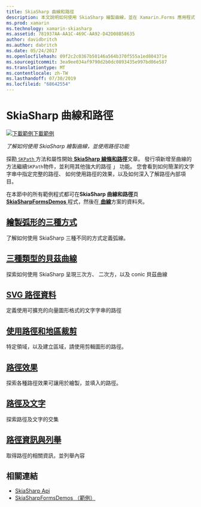 ```yaml
---
title: SkiaSharp 曲線和路徑
description: 本文說明如何使用 SkiaSharp 繪製曲線，並在 Xamarin.Forms 應用程式中使用路徑的功能，並示範此範例程式碼。
ms.prod: xamarin
ms.technology: xamarin-skiasharp
ms.assetid: 781937AA-AA1C-469C-AA92-D42D08B58635
author: davidbritch
ms.author: dabritch
ms.date: 05/24/2017
ms.openlocfilehash: 09f2c2c0367b50146a564b370f555a1ed804371e
ms.sourcegitcommit: 3ea9ee034af9790d2b0dc0893435e997bd06e587
ms.translationtype: MT
ms.contentlocale: zh-TW
ms.lasthandoff: 07/30/2019
ms.locfileid: "68642554"
---
```

# <a name="skiasharp-curves-and-paths"></a>SkiaSharp 曲線和路徑

[![下載範例](~/media/shared/download.png)下載範例](https://docs.microsoft.com/samples/xamarin/xamarin-forms-samples/skiasharpforms-demos)

_了解如何使用 SkiaSharp 繪製曲線，並使用路徑功能_

探勘[ `SKPath` ](xref:SkiaSharp.SKPath)方法和屬性開始[ **SkiaSharp 線條和路徑**](../paths/index.md)文章。 發行項新增至曲線的方法繼續`SKPath`物件，並利用其他強大的路徑 」 功能。 您會看到如何簡潔的文字字串中指定完整的路徑、 如何使用路徑的效果，以及如何深入了解路徑內部項目。

在本節中的所有範例程式都可在**SkiaSharp 曲線和路徑**頁[ **SkiaSharpFormsDemos** ](https://docs.microsoft.com/samples/xamarin/xamarin-forms-samples/skiasharpforms-demos)程式，然後在[ **曲線**](https://github.com/xamarin/xamarin-forms-samples/tree/master/SkiaSharpForms/Demos/Demos/SkiaSharpFormsDemos/Curves)方案的資料夾。

## <a name="three-ways-to-draw-an-arcarcsmd"></a>[繪製弧形的三種方式](arcs.md)

了解如何使用 SkiaSharp 三種不同的方式定義弧線。

## <a name="three-types-of-bzier-curvesbeziersmd"></a>[三種類型的貝茲曲線](beziers.md)

探索如何使用 SkiaSharp 呈現三次方、 二次方，以及 conic 貝茲曲線

## <a name="svg-path-datapath-datamd"></a>[SVG 路徑資料](path-data.md)

定義使用可擴充的向量圖形格式的文字字串的路徑

## <a name="clipping-with-paths-and-regionsclippingmd"></a>[使用路徑和地區裁剪](clipping.md)

特定領域，以及建立區域，請使用剪輯圖形的路徑。

## <a name="path-effectseffectsmd"></a>[路徑效果](effects.md)

探索各種路徑效果可讓用於繪製，並填入的路徑。

## <a name="paths-and-texttext-pathsmd"></a>[路徑及文字](text-paths.md)

探索路徑及文字的交集

## <a name="path-information-and-enumerationinformationmd"></a>[路徑資訊與列舉](information.md)

取得路徑的相關資訊，並列舉內容


## <a name="related-links"></a>相關連結

- [SkiaSharp Api](https://docs.microsoft.com/dotnet/api/skiasharp)
- [SkiaSharpFormsDemos （範例）](https://docs.microsoft.com/samples/xamarin/xamarin-forms-samples/skiasharpforms-demos)
